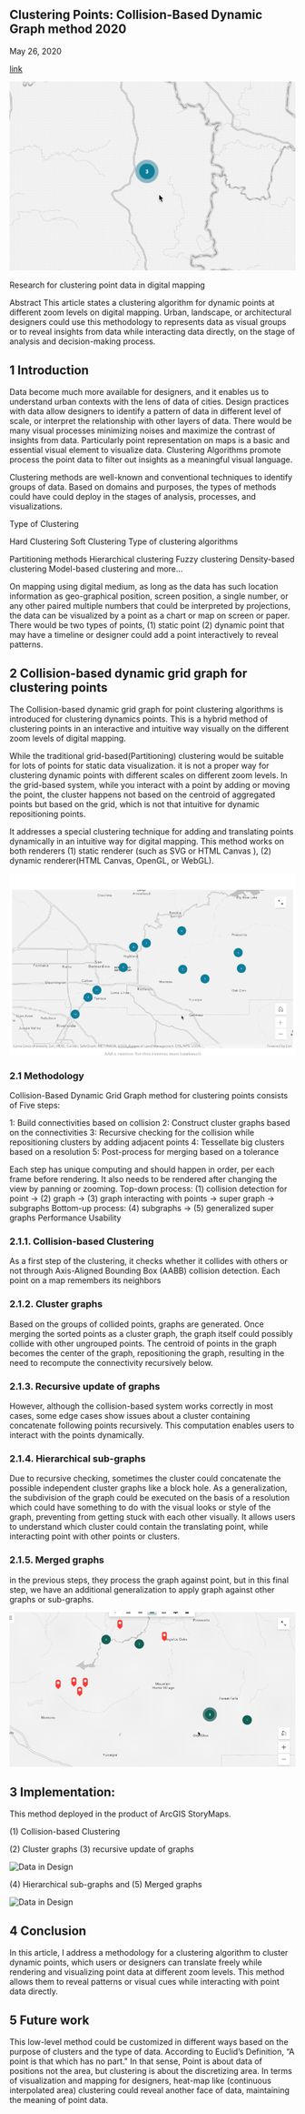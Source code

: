 ## Clustering Points: Collision-Based Dynamic Graph method 2020

May 26, 2020

[link](https://nj-namju.medium.com/clustering-points-collision-based-dynamic-grid-graph-method-f602d0152cd2)


![Data in Design](https://raw.githubusercontent.com/NamjuLee/data/master/works/point-clustering/MouseinteractionCluster.gif)


Research for clustering point data in digital mapping

Abstract
This article states a clustering algorithm for dynamic points at different zoom levels on digital mapping. Urban, landscape, or architectural designers could use this methodology to represents data as visual groups or to reveal insights from data while interacting data directly, on the stage of analysis and decision-making process.


## 1 Introduction
Data become much more available for designers, and it enables us to understand urban contexts with the lens of data of cities. Design practices with data allow designers to identify a pattern of data in different level of scale, or interpret the relationship with other layers of data. There would be many visual processes minimizing noises and maximize the contrast of insights from data. Particularly point representation on maps is a basic and essential visual element to visualize data. Clustering Algorithms promote process the point data to filter out insights as a meaningful visual language.

Clustering methods are well-known and conventional techniques to identify groups of data. Based on domains and purposes, the types of methods could have could deploy in the stages of analysis, processes, and visualizations.

Type of Clustering

Hard Clustering
Soft Clustering
Type of clustering algorithms

Partitioning methods
Hierarchical clustering
Fuzzy clustering
Density-based clustering
Model-based clustering
and more…

On mapping using digital medium, as long as the data has such location information as geo-graphical position, screen position, a single number, or any other paired multiple numbers that could be interpreted by projections, the data can be visualized by a point as a chart or map on screen or paper. There would be two types of points, (1) static point (2) dynamic point that may have a timeline or designer could add a point interactively to reveal patterns.

## 2 Collision-based dynamic grid graph for clustering points
The Collision-based dynamic grid graph for point clustering algorithms is introduced for clustering dynamics points. This is a hybrid method of clustering points in an interactive and intuitive way visually on the different zoom levels of digital mapping.

While the traditional grid-based(Partitioning) clustering would be suitable for lots of points for static data visualization. it is not a proper way for clustering dynamic points with different scales on different zoom levels. In the grid-based system, while you interact with a point by adding or moving the point, the cluster happens not based on the centroid of aggregated points but based on the grid, which is not that intuitive for dynamic repositioning points.

It addresses a special clustering technique for adding and translating points dynamically in an intuitive way for digital mapping. This method works on both renderers (1) static renderer (such as SVG or HTML Canvas ), (2) dynamic renderer(HTML Canvas, OpenGL, or WebGL).

![Data in Design](https://raw.githubusercontent.com/NamjuLee/data/master/works/point-clustering/clusterEx.gif)

### 2.1 Methodology
Collision-Based Dynamic Grid Graph method for clustering points consists of Five steps:

1: Build connectivities based on collision
2: Construct cluster graphs based on the connectivities
3: Recursive checking for the collision while repositioning clusters by adding adjacent points
4: Tessellate big clusters based on a resolution
5: Post-process for merging based on a tolerance

Each step has unique computing and should happen in order, per each frame before rendering. It also needs to be rendered after changing the view by panning or zooming.
Top-down process:
(1) collision detection for point → (2) graph → (3) graph interacting with points → super graph → subgraphs
Bottom-up process:
(4) subgraphs → (5) generalized super graphs
Performance
Usability

### 2.1.1. Collision-based Clustering
As a first step of the clustering, it checks whether it collides with others or not through Axis-Aligned Bounding Box (AABB) collision detection. Each point on a map remembers its neighbors

### 2.1.2. Cluster graphs
Based on the groups of collided points, graphs are generated. Once merging the sorted points as a cluster graph, the graph itself could possibly collide with other ungrouped points. The centroid of points in the graph becomes the center of the graph, repositioning the graph, resulting in the need to recompute the connectivity recursively below.

### 2.1.3. Recursive update of graphs
However, although the collision-based system works correctly in most cases, some edge cases show issues about a cluster containing concatenate following points recursively. This computation enables users to interact with the points dynamically.

### 2.1.4. Hierarchical sub-graphs
Due to recursive checking, sometimes the cluster could concatenate the possible independent cluster graphs like a block hole. As a generalization, the subdivision of the graph could be executed on the basis of a resolution which could have something to do with the visual looks or style of the graph, preventing from getting stuck with each other visually. It allows users to understand which cluster could contain the translating point, while interacting point with other points or clusters.

### 2.1.5. Merged graphs
in the previous steps, they process the graph against point, but in this final step, we have an additional generalization to apply graph against other graphs or sub-graphs.


![Data in Design](https://raw.githubusercontent.com/NamjuLee/data/master/works/point-clustering/styleClustering.gif)

## 3 Implementation:
This method deployed in the product of ArcGIS StoryMaps.

(1) Collision-based Clustering

(2) Cluster graphs (3) recursive update of graphs

![Data in Design](https://miro.medium.com/v2/resize:fit:1400/1*q8VpDO5Sr3sr010TrS0v9Q.gif)

(4) Hierarchical sub-graphs and (5) Merged graphs

![Data in Design](https://miro.medium.com/v2/resize:fit:1400/1*81xy4e52KJFIfcvOTiLwKw.gif)


## 4 Conclusion
In this article, I address a methodology for a clustering algorithm to cluster dynamic points, which users or designers can translate freely while rendering and visualizing point data at different zoom levels. This method allows them to reveal patterns or visual cues while interacting with point data directly.

## 5 Future work
This low-level method could be customized in different ways based on the purpose of clusters and the type of data.
According to Euclid’s Definition, “A point is that which has no part." In that sense, Point is about data of positions not the area, but clustering is about the discretizing area. In terms of visualization and mapping for designers, heat-map like (continuous interpolated area) clustering could reveal another face of data, maintaining the meaning of point data.
